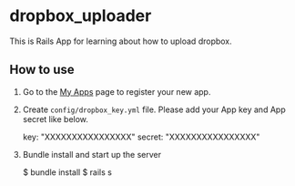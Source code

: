 dropbox_uploader
================

This is Rails App for learning about how to upload dropbox.

How to use
----------------
1. Go to the [My Apps](https://www.dropbox.com/developers/apps) page to register your new app. 

2. Create ``config/dropbox_key.yml`` file. Please add your App key and App secret like below.

    key: "XXXXXXXXXXXXXXXX"
    secret: "XXXXXXXXXXXXXXXX"

3. Bundle install and start up the server

    $ bundle install
    $ rails s